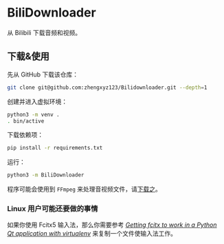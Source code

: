 # BiliDownloader
从 Bilibili 下载音频和视频。

## 下载&使用
先从 GitHub 下载该仓库：
```bash
git clone git@github.com:zhengxyz123/Bilidownloader.git --depth=1
```

创建并进入虚拟环境：
```bash
python3 -m venv .
. bin/active
```

下载依赖项：
```bash
pip install -r requirements.txt
```

运行：
```bash
python3 -m BiliDownloader
```

程序可能会使用到 `FFmpeg` 来处理音视频文件，请[下载之](https://ffmpeg.org/download.html)。

### Linux 用户可能还要做的事情
如果你使用 Fcitx5 输入法，那么你需要参考 *[Getting fcitx to work in a Python Qt application with virtualenv](https://blog.stefan-koch.name/2023/03/19/fcitx-python-qt-virtualenv)* 来复制一个文件使输入法工作。
